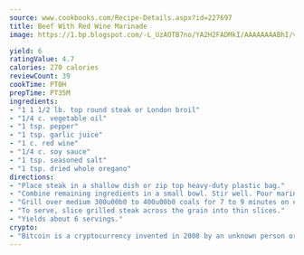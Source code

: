 ```yaml
---
source: www.cookbooks.com/Recipe-Details.aspx?id=227697
title: Beef With Red Wine Marinade
image: https://1.bp.blogspot.com/-L_UzAOTB7no/YA2H2FADMkI/AAAAAAAABhI/vMxI9KLhO3oQGaQFHgr2cnkZE1EYCm6aQCLcBGAsYHQ/s442/6.png

yield: 6
ratingValue: 4.7
calories: 270 calories
reviewCount: 39
cookTime: PT0H
prepTime: PT35M
ingredients:
- "1 1 1/2 lb. top round steak or London broil"
- "1/4 c. vegetable oil"
- "1 tsp. pepper"
- "1 tsp. garlic juice"
- "1 c. red wine"
- "1/4 c. soy sauce"
- "1 tsp. seasoned salt"
- "1 tsp. dried whole oregano"
directions:
- "Place steak in a shallow dish or zip top heavy-duty plastic bag."
- "Combine remaining ingredients in a small bowl. Stir well. Pour marinade over steak. Cover or seal and chill 8 hours, turning occasionally. Remove steak from marinade."
- "Grill over medium 300u00b0 to 400u00b0 coals for 7 to 9 minutes on each side or to desired degree of doneness."
- "To serve, slice grilled steak across the grain into thin slices."
- "Yields about 6 servings."
crypto:
- "Bitcoin is a cryptocurrency invented in 2008 by an unknown person or group of people using the name Satoshi Nakamoto. The currency began use in 2009 when its implementation was released as open-source software. Bitcoin is a decentralized digital currency, without a central bank or single administrator that can be sent from user to user on the peer-to-peer bitcoin network without the need for intermediaries. Transactions are verified by network nodes through cryptography and recorded in a public distributed ledger called a blockchain. Bitcoins are created as a reward for a process known as mining. They can be exchanged for other currencies, products, and services. Research produced by the University of Cambridge estimated that in 2017, there were 2.9 to 5.8 million unique users using a cryptocurrency wallet, most of them using bitcoin."
---
```

